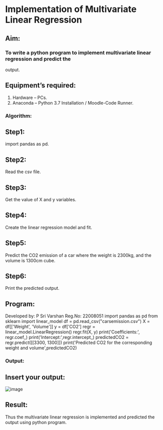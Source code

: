 # Implementation of Multivariate Linear Regression
## Aim:
### To write a python program to implement multivariate linear regression and predict the
output.
## Equipment’s required:
1. Hardware – PCs.
2. Anaconda – Python 3.7 Installation / Moodle-Code Runner.
### Algorithm:
## Step1:
import pandas as pd.
## Step2:
Read the csv file.
## Step3:
Get the value of X and y variables.
## Step4:
Create the linear regression model and fit.
## Step5:
Predict the CO2 emission of a car where the weight is 2300kg, and the volume is 1300cm
cube.
## Step6:
Print the predicted output.
## Program:

Developed by: P Sri Varshan
Reg.No: 22008051
import pandas as pd
from sklearn import linear_model
df = pd.read_csv("carsemission.csv")
X = df[['Weight', 'Volume']]
y = df['CO2']
regr = linear_model.LinearRegression()
regr.fit(X, y)
print('Coefficients:', regr.coef_)
print('Intercept:',regr.intercept_)
predictedCO2 = regr.predict([[3300, 1300]])
print('Predicted CO2 for the corresponding weight and volume',predictedCO2)

### Output:
## Insert your output:
![image](https://user-images.githubusercontent.com/119875375/214352963-5b6f7875-d7a6-4c19-a40a-2e1e438e4fee.png)


## Result:
Thus the multivariate linear regression is implemented and predicted the output using
python program.
